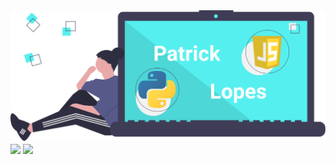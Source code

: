 <img src="patrick_lopes.png" />
<img align="center" src="https://github-readme-stats.vercel.app/api?username=patlopes&theme=default&show_icons=true" />
<img align="center" src="https://github-readme-stats.vercel.app/api/top-langs/?username=patlopes&layout=compact" />

